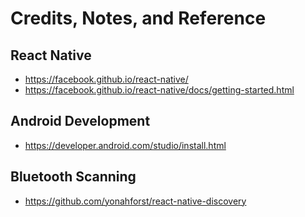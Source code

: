 # Credits, Notes, and Reference

## React Native

  + https://facebook.github.io/react-native/
  + https://facebook.github.io/react-native/docs/getting-started.html

## Android Development

  + https://developer.android.com/studio/install.html

## Bluetooth Scanning

  + https://github.com/yonahforst/react-native-discovery

